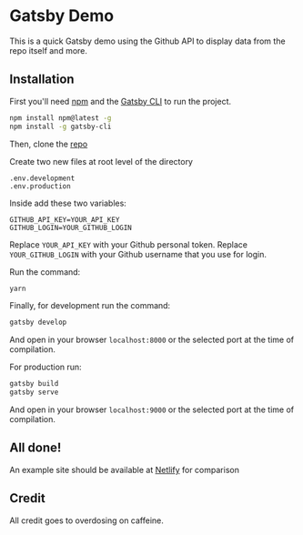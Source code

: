 # Gatsby Demo

This is a quick Gatsby demo using the Github API to display data from the repo itself and more.

## Installation

First you'll need [npm](https://nodejs.org/es/download/) and the [Gatsby CLI](https://www.gatsbyjs.com/get-started/) to run the project.

```bash
npm install npm@latest -g
npm install -g gatsby-cli
```

Then, clone the [repo](https://github.com/ArturoTorresMartinez/gatsby-demo)

Create two new files at root level of the directory

```
.env.development
.env.production
```

Inside add these two variables:

```
GITHUB_API_KEY=YOUR_API_KEY
GITHUB_LOGIN=YOUR_GITHUB_LOGIN
```

Replace `YOUR_API_KEY` with your Github personal token.
Replace `YOUR_GITHUB_LOGIN` with your Github username that you use for login.

Run the command:

```bash
yarn
```

Finally, for development run the command:

```bash
gatsby develop
```

And open in your browser `localhost:8000` or the selected port at the time of compilation.

For production run:

```bash
gatsby build
gatsby serve
```

And open in your browser `localhost:9000` or the selected port at the time of compilation.

## All done!

An example site should be available at [Netlify](https://nifty-elion-949ad3.netlify.app/) for comparison

## Credit

All credit goes to overdosing on caffeine.
